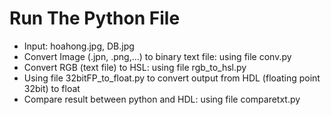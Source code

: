 # Run The Python File
  - Input: hoahong.jpg, DB.jpg
  - Convert Image (.jpn, .png,...) to binary text file: using file conv.py
  -  Convert RGB (text file) to HSL: using file rgb_to_hsl.py
  -  Using file 32bitFP_to_float.py to convert output from HDL (floating point 32bit) to float
  -  Compare result between python and HDL: using file comparetxt.py

